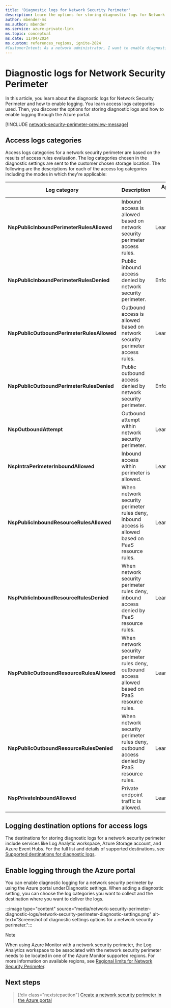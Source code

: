 ```yaml
---
title: 'Diagnostic logs for Network Security Perimeter'
description: Learn the options for storing diagnostic logs for Network Security Perimeter and how to enable logging through the Azure portal.
author: mbender-ms
ms.author: mbender
ms.service: azure-private-link
ms.topic: conceptual
ms.date: 11/04/2024
ms.custom: references_regions, ignite-2024
#CustomerIntent: As a network administrator, I want to enable diagnostic logging for Network Security Perimeter, so that I can monitor and analyze the network traffic to and from my resources.
---
```


# Diagnostic logs for Network Security Perimeter

In this article, you learn about the diagnostic logs for Network Security Perimeter and how to enable logging. You learn access logs categories used. Then, you discover the options for storing diagnostic logs and how to enable logging through the Azure portal.

[!INCLUDE [network-security-perimeter-preview-message](../../includes/network-security-perimeter-preview-message.md)]

## Access logs categories

Access logs categories for a network security perimeter are based on the results of access rules evaluation. The log categories chosen in the diagnostic settings are sent to the customer chosen storage location. The following are the descriptions for each of the access log categories including the modes in which they're applicable:

| **Log category** | **Description** | **Applicable to Modes** |
| --- | --- | --- |
| **NspPublicInboundPerimeterRulesAllowed** | Inbound access is allowed based on network security perimeter access rules. | Learning/Enforced |
| **NspPublicInboundPerimeterRulesDenied** | Public inbound access denied by network security perimeter. | Enforced |
| **NspPublicOutboundPerimeterRulesAllowed** | Outbound access is allowed based on network security perimeter access rules. | Learning/Enforced |
| **NspPublicOutboundPerimeterRulesDenied** | Public outbound access denied by network security perimeter. | Enforced |
| **NspOutboundAttempt** | Outbound attempt within network security perimeter. | Learning/Enforced |
| **NspIntraPerimeterInboundAllowed** | Inbound access within perimeter is allowed. | Learning/Enforced |
| **NspPublicInboundResourceRulesAllowed** | When network security perimeter rules deny, inbound access is allowed based on PaaS resource rules. | Learning |
| **NspPublicInboundResourceRulesDenied** | When network security perimeter rules deny, inbound access denied by PaaS resource rules. | Learning |
| **NspPublicOutboundResourceRulesAllowed** | When network security perimeter rules deny, outbound access allowed based on PaaS resource rules. | Learning |
| **NspPublicOutboundResourceRulesDenied** | When network security perimeter rules deny, outbound access denied by PaaS resource rules. | Learning |
| **NspPrivateInboundAllowed** | Private endpoint traffic is allowed. | Learning/Enforced |

## Logging destination options for access logs  

The destinations for storing diagnostic logs for a network security perimeter include services like Log Analytic workspace, Azure Storage account, and Azure Event Hubs. For the full list and details of supported destinations, see [Supported destinations for diagnostic logs](/azure/azure-monitor/essentials/diagnostic-settings).

## Enable logging through the Azure portal

You can enable diagnostic logging for a network security perimeter by using the Azure portal under Diagnostic settings. When adding a diagnostic setting, you can choose the log categories you want to collect and the destination where you want to deliver the logs.

:::image type="content" source="media/network-security-perimeter-diagnostic-logs/network-security-perimeter-diagnostic-settings.png" alt-text="Screenshot of diagnostic settings options for a network security perimeter.":::

> [!NOTE]
> When using Azure Monitor with a network security perimeter, the Log Analytics workspace to be associated with the network security perimeter needs to be located in one of the Azure Monitor supported regions. For more information on available regions, see [Regional limits for Network Security Perimeter](./network-security-perimeter-concepts.md#regional-limitations).

## Next steps

> [!div class="nextstepaction"]
> [Create a network security perimeter in the Azure portal](./create-network-security-perimeter-portal.md)

